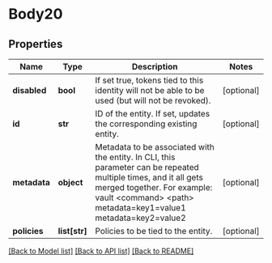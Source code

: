 # Body20

## Properties
Name | Type | Description | Notes
------------ | ------------- | ------------- | -------------
**disabled** | **bool** | If set true, tokens tied to this identity will not be able to be used (but will not be revoked). | [optional] 
**id** | **str** | ID of the entity. If set, updates the corresponding existing entity. | [optional] 
**metadata** | **object** | Metadata to be associated with the entity. In CLI, this parameter can be repeated multiple times, and it all gets merged together. For example: vault &lt;command&gt; &lt;path&gt; metadata&#x3D;key1&#x3D;value1 metadata&#x3D;key2&#x3D;value2 | [optional] 
**policies** | **list[str]** | Policies to be tied to the entity. | [optional] 

[[Back to Model list]](../README.md#documentation-for-models) [[Back to API list]](../README.md#documentation-for-api-endpoints) [[Back to README]](../README.md)

